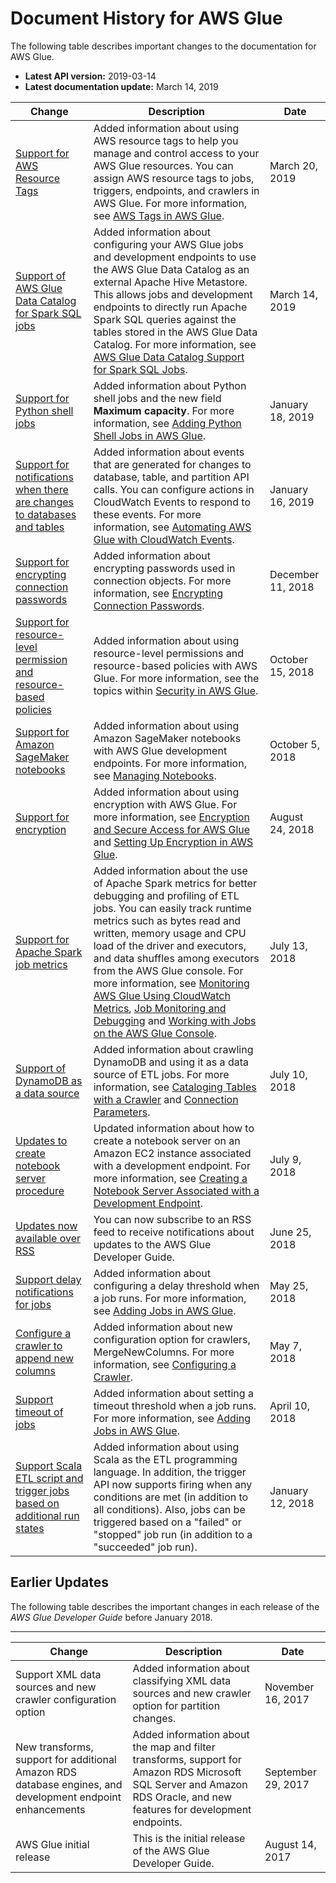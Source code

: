 # Document History for AWS Glue<a name="doc-history"></a>

The following table describes important changes to the documentation for AWS Glue\.
+ **Latest API version:** 2019\-03\-14
+ **Latest documentation update:** March 14, 2019

| Change | Description | Date | 
| --- |--- |--- |
| [Support for AWS Resource Tags](#doc-history) | Added information about using AWS resource tags to help you manage and control access to your AWS Glue resources\. You can assign AWS resource tags to jobs, triggers, endpoints, and crawlers in AWS Glue\. For more information, see [AWS Tags in AWS Glue](https://docs.aws.amazon.com/glue/latest/dg/monitor-tags.html)\. | March 20, 2019 | 
| [Support of AWS Glue Data Catalog for Spark SQL jobs](#doc-history) | Added information about configuring your AWS Glue jobs and development endpoints to use the AWS Glue Data Catalog as an external Apache Hive Metastore\. This allows jobs and development endpoints to directly run Apache Spark SQL queries against the tables stored in the AWS Glue Data Catalog\. For more information, see [AWS Glue Data Catalog Support for Spark SQL Jobs](https://docs.aws.amazon.com/glue/latest/dg/aws-glue-programming-etl-glue-data-catalog-hive.html)\. | March 14, 2019 | 
| [Support for Python shell jobs](#doc-history) | Added information about Python shell jobs and the new field **Maximum capacity**\. For more information, see [Adding Python Shell Jobs in AWS Glue](https://docs.aws.amazon.com/glue/latest/dg/add-job-python.html)\. | January 18, 2019 | 
| [Support for notifications when there are changes to databases and tables](#doc-history) | Added information about events that are generated for changes to database, table, and partition API calls\. You can configure actions in CloudWatch Events to respond to these events\. For more information, see [Automating AWS Glue with CloudWatch Events](https://docs.aws.amazon.com/glue/latest/dg/automating-awsglue-with-cloudwatch-events.html)\. | January 16, 2019 | 
| [Support for encrypting connection passwords](#doc-history) | Added information about encrypting passwords used in connection objects\. For more information, see [Encrypting Connection Passwords](https://docs.aws.amazon.com/glue/latest/dg/encrypt-connection-passwords.html)\. | December 11, 2018 | 
| [Support for resource\-level permission and resource\-based policies](#doc-history) | Added information about using resource\-level permissions and resource\-based policies with AWS Glue\. For more information, see the topics within [Security in AWS Glue](https://docs.aws.amazon.com/glue/latest/dg/security-glue.html)\. | October 15, 2018 | 
| [Support for Amazon SageMaker notebooks](#doc-history) | Added information about using Amazon SageMaker notebooks with AWS Glue development endpoints\. For more information, see [ Managing Notebooks](https://docs.aws.amazon.com/glue/latest/dg/notebooks-with-glue.html)\. | October 5, 2018 | 
| [Support for encryption](#doc-history) | Added information about using encryption with AWS Glue\. For more information, see [ Encryption and Secure Access for AWS Glue](https://docs.aws.amazon.com/glue/latest/dg/encryption-glue-resources.html) and [Setting Up Encryption in AWS Glue](https://docs.aws.amazon.com/glue/latest/dg/set-up-encryption.html)\. | August 24, 2018 | 
| [Support for Apache Spark job metrics](#doc-history) | Added information about the use of Apache Spark metrics for better debugging and profiling of ETL jobs\. You can easily track runtime metrics such as bytes read and written, memory usage and CPU load of the driver and executors, and data shuffles among executors from the AWS Glue console\. For more information, see [ Monitoring AWS Glue Using CloudWatch Metrics](https://docs.aws.amazon.com/glue/latest/dg/monitoring-awsglue-with-cloudwatch-metrics.html), [Job Monitoring and Debugging](https://docs.aws.amazon.com/glue/latest/dg/monitor-profile-glue-job-cloudwatch-metrics.html) and [Working with Jobs on the AWS Glue Console](https://docs.aws.amazon.com/glue/latest/dg/console-jobs.html)\. | July 13, 2018 | 
| [Support of DynamoDB as a data source](#doc-history) | Added information about crawling DynamoDB and using it as a data source of ETL jobs\. For more information, see [Cataloging Tables with a Crawler](https://docs.aws.amazon.com/glue/latest/dg/add-crawler.html) and [Connection Parameters](https://docs.aws.amazon.com/glue/latest/dg/aws-glue-programming-etl-connect.html)\. | July 10, 2018 | 
| [Updates to create notebook server procedure](#doc-history) | Updated information about how to create a notebook server on an Amazon EC2 instance associated with a development endpoint\. For more information, see [Creating a Notebook Server Associated with a Development Endpoint](https://docs.aws.amazon.com/glue/latest/dg/dev-endpoint-notebook-server-considerations.html)\. | July 9, 2018 | 
| [Updates now available over RSS](#doc-history) | You can now subscribe to an RSS feed to receive notifications about updates to the AWS Glue Developer Guide\. | June 25, 2018 | 
| [Support delay notifications for jobs](#doc-history) | Added information about configuring a delay threshold when a job runs\. For more information, see [Adding Jobs in AWS Glue](https://docs.aws.amazon.com/glue/latest/dg/add-job.html)\. | May 25, 2018 | 
| [Configure a crawler to append new columns](#doc-history) | Added information about new configuration option for crawlers, MergeNewColumns\. For more information, see [Configuring a Crawler](https://docs.aws.amazon.com/glue/latest/dg/crawler-configuration.html)\. | May 7, 2018 | 
| [Support timeout of jobs](#doc-history) | Added information about setting a timeout threshold when a job runs\. For more information, see [Adding Jobs in AWS Glue](https://docs.aws.amazon.com/glue/latest/dg/add-job.html)\. | April 10, 2018 | 
| [Support Scala ETL script and trigger jobs based on additional run states](#doc-history) | Added information about using Scala as the ETL programming language\. In addition, the trigger API now supports firing when any conditions are met \(in addition to all conditions\)\. Also, jobs can be triggered based on a "failed" or "stopped" job run \(in addition to a "succeeded" job run\)\. | January 12, 2018 | 

## Earlier Updates<a name="WhatsNew.earlier-updates"></a>

The following table describes the important changes in each release of the *AWS Glue Developer Guide* before January 2018\.


****  

| Change | Description | Date | 
| --- | --- | --- | 
| Support XML data sources and new crawler configuration option | Added information about classifying XML data sources and new crawler option for partition changes\.  | November 16, 2017 | 
| New transforms, support for additional Amazon RDS database engines, and development endpoint enhancements | Added information about the map and filter transforms, support for Amazon RDS Microsoft SQL Server and Amazon RDS Oracle, and new features for development endpoints\. | September 29, 2017 | 
| AWS Glue initial release | This is the initial release of the AWS Glue Developer Guide\. | August 14, 2017 | 